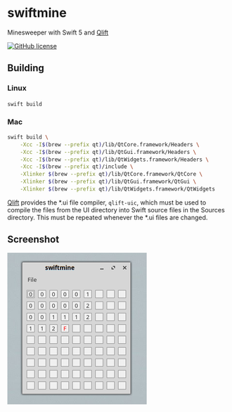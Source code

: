 # swiftmine
Minesweeper with Swift 5 and [Qlift](https://github.com/Longhanks/Qlift "Qlift")

[![GitHub license](https://img.shields.io/badge/license-MIT-blue.svg)](https://raw.githubusercontent.com/Longhanks/swiftmine/master/LICENSE)

## Building

### Linux

`swift build`

### Mac

```sh
swift build \
    -Xcc -I$(brew --prefix qt)/lib/QtCore.framework/Headers \
    -Xcc -I$(brew --prefix qt)/lib/QtGui.framework/Headers \
    -Xcc -I$(brew --prefix qt)/lib/QtWidgets.framework/Headers \
    -Xcc -I$(brew --prefix qt)/include \
    -Xlinker $(brew --prefix qt)/lib/QtCore.framework/QtCore \
    -Xlinker $(brew --prefix qt)/lib/QtGui.framework/QtGui \
    -Xlinker $(brew --prefix qt)/lib/QtWidgets.framework/QtWidgets
```

[Qlift](https://github.com/Longhanks/Qlift "Qlift") provides the *.ui file compiler, `qlift-uic`, which must be used to compile the files from the UI directory into Swift source files in the Sources directory. This must be repeated whenever the *.ui files are changed.

## Screenshot

![Screenshot](./screenshot.png "Screenshot")
